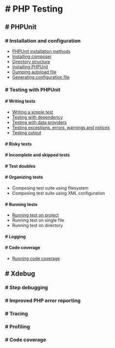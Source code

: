 # # PHP Testing

## # PHPUnit

### # Installation and configuration
* [PHPUnit installation methods](docs/phpunit-configuration.md#-phpunit-installation-methods)
* [Installing composer](docs/phpunit-configuration.md#-installing-composer)
* [Directory structure](docs/phpunit-configuration.md#-directory-structure)
* [Installing PHPUnit](docs/phpunit-configuration.md#-installing-phpunit)
* [Dumping autoload file](docs/phpunit-configuration.md#-dumping-autoload-file)
* [Generating configuration file](docs/phpunit-configuration.md#-generating-configuration-file)

### # Testing with PHPUnit

#### # Writing tests
* [Writing a simple test](docs/phpunit-writing-test.md#-writing-a-simple-test)
* [Testing with dependency](docs/phpunit-writing-test.md#-testing-with-dependency)
* [Testing with data providers](docs/phpunit-writing-test.md#-testing-with-data-providers)
* [Testing exceptions, errors, warnings and notices](docs/phpunit-writing-test.md#-testing-exceptions-errors-warnings-and-notices)
* [Testing output](docs/phpunit-writing-test.md#-testing-output)


#### # Risky tests
#### # Incomplete and skipped tests
#### # Test doubles

#### # Organizing tests
* Composing test suite using filesystem
* Composing test suite using XML configuration

#### # Running tests
* [Running test on project](docs/phpunit-running-test.md#-running-test-on-project)
* Running test on single file
* Running test on directory

#### # Logging
#### # Code coverage
* [Running code coverage](docs/phpunit-code-coverage.md#-running-code-coverage)

## # Xdebug

### # Step debugging
### # Improved PHP error reporting
### # Tracing
### # Profiling
### # Code coverage